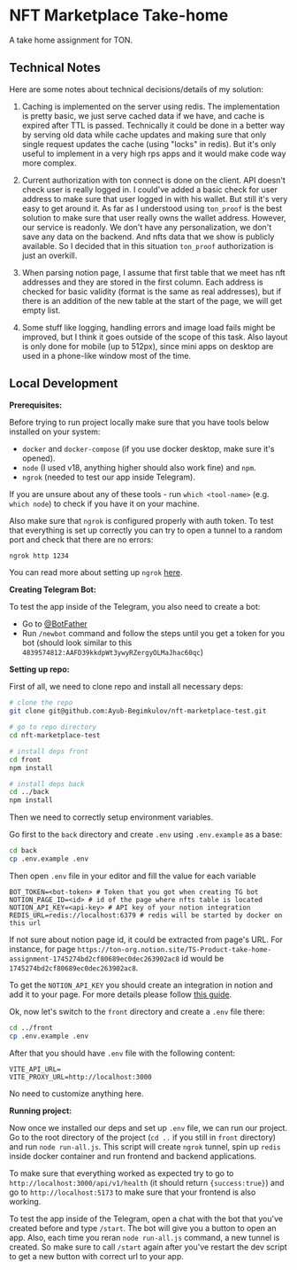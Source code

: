 # NFT Marketplace Take-home

A take home assignment for TON.

## Technical Notes

Here are some notes about technical decisions/details of my solution:

1. Caching is implemented on the server using redis. The implementation is pretty basic, we just serve cached data if we have, and cache is expired after TTL is passed. Technically it could be done in a better way by serving old data while cache updates and making sure that only single request updates the cache (using "locks" in redis). But it's only useful to implement in a very high rps apps and it would make code way more complex.

2. Current authorization with ton connect is done on the client. API doesn't check user is really logged in. I could've added a basic check for user address to make sure that user logged in with his wallet. But still it's very easy to get around it. As far as I understood using `ton_proof` is the best solution to make sure that user really owns the wallet address. However, our service is readonly. We don't have any personalization, we don't save any data on the backend. And nfts data that we show is publicly available. So I decided that in this situation `ton_proof` authorization is just an overkill.

3. When parsing notion page, I assume that first table that we meet has nft addresses and they are stored in the first column. Each address is checked for basic validity (format is the same as real addresses), but if there is an addition of the new table at the start of the page, we will get empty list.

4. Some stuff like logging, handling errors and image load fails might be improved, but I think it goes outside of the scope of this task. Also layout is only done for mobile (up to 512px), since mini apps on desktop are used in a phone-like window most of the time.

## Local Development

**Prerequisites:**

Before trying to run project locally make sure that you have tools below installed on your system:

-   `docker` and `docker-compose` (if you use docker desktop, make sure it's opened).
-   `node` (I used v18, anything higher should also work fine) and `npm`.
-   `ngrok` (needed to test our app inside Telegram).

If you are unsure about any of these tools - run `which <tool-name>` (e.g. `which node`) to check if you have it on your machine.

Also make sure that `ngrok` is configured properly with auth token. To test that everything is set up correctly you can try to open a tunnel to a random port and check that there are no errors:

```bash
ngrok http 1234
```

You can read more about setting up `ngrok` [here](http://ngrok.com/docs/getting-started/).

**Creating Telegram Bot:**

To test the app inside of the Telegram, you also need to create a bot:

-   Go to [@BotFather](https://t.me/botfather)
-   Run `/newbot` command and follow the steps until you get a token for you bot (should look similar to this `4839574812:AAFD39kkdpWt3ywyRZergyOLMaJhac60qc`)

**Setting up repo:**

First of all, we need to clone repo and install all necessary deps:

```bash
# clone the repo
git clone git@github.com:Ayub-Begimkulov/nft-marketplace-test.git

# go to repo directory
cd nft-marketplace-test

# install deps front
cd front
npm install

# install deps back
cd ../back
npm install
```

Then we need to correctly setup environment variables.

Go first to the `back` directory and create `.env` using `.env.example` as a base:

```bash
cd back
cp .env.example .env
```

Then open `.env` file in your editor and fill the value for each variable

```env
BOT_TOKEN=<bot-token> # Token that you got when creating TG bot
NOTION_PAGE_ID=<id> # id of the page where nfts table is located
NOTION_API_KEY=<api-key> # API key of your notion integration
REDIS_URL=redis://localhost:6379 # redis will be started by docker on this url
```

If not sure about notion page id, it could be extracted from page's URL. For instance, for page `https://ton-org.notion.site/TS-Product-take-home-assignment-1745274bd2cf80689ec0dec263902ac8` id would be `1745274bd2cf80689ec0dec263902ac8`.

To get the `NOTION_API_KEY` you should create an integration in notion and add it to your page. For more details please follow [this guide](https://developers.notion.com/docs/create-a-notion-integration#create-your-integration-in-notion).

Ok, now let's switch to the `front` directory and create a `.env` file there:

```bash
cd ../front
cp .env.example .env
```

After that you should have `.env` file with the following content:

```env
VITE_API_URL=
VITE_PROXY_URL=http://localhost:3000
```

No need to customize anything here.

**Running project:**

Now once we installed our deps and set up `.env` file, we can run our project. Go to the root directory of the project (`cd ..` if you still in `front` directory) and run `node run-all.js`. This script will create `ngrok` tunnel, spin up `redis` inside docker container and run frontend and backend applications.

To make sure that everything worked as expected try to go to `http://localhost:3000/api/v1/health` (it should return `{success:true}`) and go to `http://localhost:5173` to make sure that your frontend is also working.

To test the app inside of the Telegram, open a chat with the bot that you've created before and type `/start`. The bot will give you a button to open an app. Also, each time you reran `node run-all.js` command, a new tunnel is created. So make sure to call `/start` again after you've restart the dev script to get a new button with correct url to your app.
